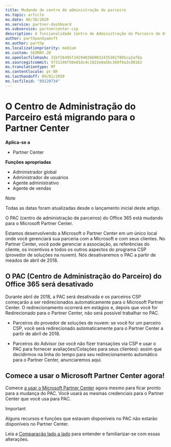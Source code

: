 ```yaml
---
title: Mudando do centro de administração do parceiro
ms.topic: article
ms.date: 06/30/2020
ms.service: partner-dashboard
ms.subservice: partnercenter-csp
description: A funcionalidade Centro de Administração do Parceiro do Office 365 está mudando para o Partner Center.
author: parthpandyamsft
ms.author: parthp
ms.localizationpriority: medium
ms.custom: SEOMAY.20
ms.openlocfilehash: 31bf26495f2429402b600324353017895ca2af8a
ms.sourcegitcommit: 5f31146f50e01dc4c1922e0a5bc369f0a3cd8162
ms.translationtype: MT
ms.contentlocale: pt-BR
ms.lasthandoff: 09/01/2020
ms.locfileid: "89220734"
---
```

# <a name="partner-admin-center-is-moving-to-the-partner-center"></a>O Centro de Administração do Parceiro está migrando para o Partner Center

**Aplica-se a**

- Partner Center

**Funções apropriadas**
- Administrador global
- Administrador de usuários
- Agente administrativo
- Agente de vendas

> [!NOTE]  
> Todas as datas foram atualizadas desde o lançamento inicial deste artigo.

O PAC (centro de administração de parceiros) do Office 365 está mudando para o Microsoft Partner Center.

Estamos desenvolvendo a Microsoft o Partner Center em um único local onde você gerenciará sua parceria com a Microsoft e com seus clientes. No Partner Center, você pode gerenciar a associação, as referências do cliente, os incentivos e todos os outros aspectos do programa CSP (provedor de soluções na nuvem). Nós desativaremos o PAC a partir de meados de abril de 2018.

## <a name="the-office-365-partner-admin-center-pac-will-be-retired"></a>O PAC (Centro de Administração do Parceiro) do Office 365 será desativado

Durante abril de 2018, a PAC será desativada e os parceiros CSP começarão a ser redirecionados automaticamente para o Microsoft Partner Center. O redirecionamento ocorrerá em estágios e, depois que você for Redirecionado para o Partner Center, não será possível trabalhar no PAC. 

- Parceiros do provedor de soluções de nuvem: se você for um parceiro CSP, você será redirecionado automaticamente para o Partner Center a partir de abril de 2018.

- Parceiros do Advisor (se você não fizer transações via CSP e usar o PAC para fornecer avaliações/Cotações para seus clientes): assim que decidirmos na linha do tempo para seu redirecionamento automático para o Partner Center, anunciaremos aqui.

## <a name="start-using-the-microsoft-partner-center-now"></a>Comece a usar o Microsoft Partner Center agora!

Comece [a usar o Microsoft Partner Center](https://partnercenter.microsoft.com/) agora mesmo para ficar pronto para a mudança do PAC.  Você usará as mesmas credenciais para o Partner Center que você usa para PAC.

> [!IMPORTANT]  
> Alguns recursos e funções que estavam disponíveis no PAC não estarão disponíveis no Partner Center.

 Leia a [Comparação lado a lado](moving-from-pac-to-pc.md) para entender e familiarizar-se com essas alterações. 